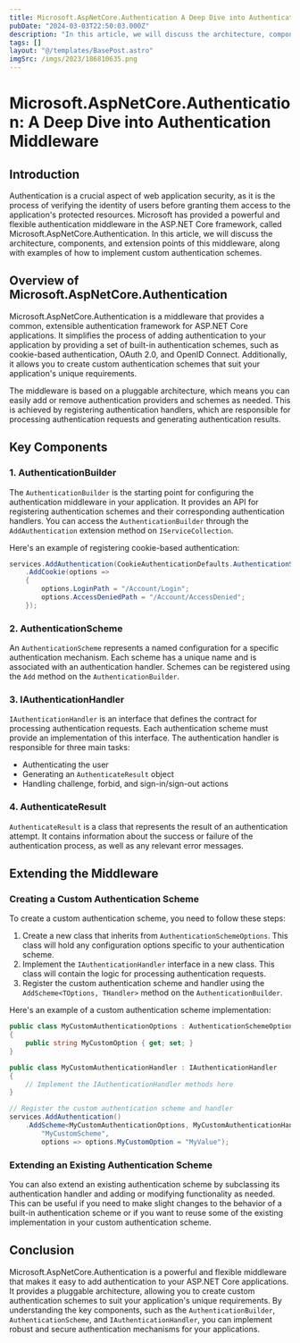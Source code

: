 ```yaml
---
title: Microsoft.AspNetCore.Authentication A Deep Dive into Authentication Middleware
pubDate: "2024-03-03T22:50:03.000Z"
description: "In this article, we will discuss the architecture, components, and extension points of this middleware, along with examples of how to implement custom authentication schemes."
tags: []
layout: "@/templates/BasePost.astro"
imgSrc: /imgs/2023/186810635.png
---
```

# Microsoft.AspNetCore.Authentication: A Deep Dive into Authentication Middleware

## Introduction

Authentication is a crucial aspect of web application security, as it is the process of verifying the identity of users before granting them access to the application's protected resources. Microsoft has provided a powerful and flexible authentication middleware in the ASP.NET Core framework, called Microsoft.AspNetCore.Authentication. In this article, we will discuss the architecture, components, and extension points of this middleware, along with examples of how to implement custom authentication schemes.

## Overview of Microsoft.AspNetCore.Authentication

Microsoft.AspNetCore.Authentication is a middleware that provides a common, extensible authentication framework for ASP.NET Core applications. It simplifies the process of adding authentication to your application by providing a set of built-in authentication schemes, such as cookie-based authentication, OAuth 2.0, and OpenID Connect. Additionally, it allows you to create custom authentication schemes that suit your application's unique requirements.

The middleware is based on a pluggable architecture, which means you can easily add or remove authentication providers and schemes as needed. This is achieved by registering authentication handlers, which are responsible for processing authentication requests and generating authentication results.

## Key Components

### 1. AuthenticationBuilder

The `AuthenticationBuilder` is the starting point for configuring the authentication middleware in your application. It provides an API for registering authentication schemes and their corresponding authentication handlers. You can access the `AuthenticationBuilder` through the `AddAuthentication` extension method on `IServiceCollection`.

Here's an example of registering cookie-based authentication:

```csharp
services.AddAuthentication(CookieAuthenticationDefaults.AuthenticationScheme)
    .AddCookie(options =>
    {
        options.LoginPath = "/Account/Login";
        options.AccessDeniedPath = "/Account/AccessDenied";
    });
```

### 2. AuthenticationScheme

An `AuthenticationScheme` represents a named configuration for a specific authentication mechanism. Each scheme has a unique name and is associated with an authentication handler. Schemes can be registered using the `Add` method on the `AuthenticationBuilder`.

### 3. IAuthenticationHandler

`IAuthenticationHandler` is an interface that defines the contract for processing authentication requests. Each authentication scheme must provide an implementation of this interface. The authentication handler is responsible for three main tasks:

- Authenticating the user
- Generating an `AuthenticateResult` object
- Handling challenge, forbid, and sign-in/sign-out actions

### 4. AuthenticateResult

`AuthenticateResult` is a class that represents the result of an authentication attempt. It contains information about the success or failure of the authentication process, as well as any relevant error messages.

## Extending the Middleware

### Creating a Custom Authentication Scheme

To create a custom authentication scheme, you need to follow these steps:

1. Create a new class that inherits from `AuthenticationSchemeOptions`. This class will hold any configuration options specific to your authentication scheme.
2. Implement the `IAuthenticationHandler` interface in a new class. This class will contain the logic for processing authentication requests.
3. Register the custom authentication scheme and handler using the `AddScheme<TOptions, THandler>` method on the `AuthenticationBuilder`.

Here's an example of a custom authentication scheme implementation:

```csharp
public class MyCustomAuthenticationOptions : AuthenticationSchemeOptions
{
    public string MyCustomOption { get; set; }
}

public class MyCustomAuthenticationHandler : IAuthenticationHandler
{
    // Implement the IAuthenticationHandler methods here
}

// Register the custom authentication scheme and handler
services.AddAuthentication()
    .AddScheme<MyCustomAuthenticationOptions, MyCustomAuthenticationHandler>(
        "MyCustomScheme",
        options => options.MyCustomOption = "MyValue");
```

### Extending an Existing Authentication Scheme

You can also extend an existing authentication scheme by subclassing its authentication handler and adding or modifying functionality as needed. This can be useful if you need to make slight changes to the behavior of a built-in authentication scheme or if you want to reuse some of the existing implementation in your custom authentication scheme.

## Conclusion

Microsoft.AspNetCore.Authentication is a powerful and flexible middleware that makes it easy to add authentication to your ASP.NET Core applications. It provides a pluggable architecture, allowing you to create custom authentication schemes to suit your application's unique requirements. By understanding the key components, such as the `AuthenticationBuilder`, `AuthenticationScheme`, and `IAuthenticationHandler`, you can implement robust and secure authentication mechanisms for your applications.

